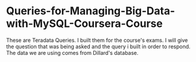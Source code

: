 # Queries-for-Managing-Big-Data-with-MySQL-Coursera-Course
These are Teradata Queries. I built them for the course's exams. I will give the question that was being asked and the query i built in order to respond. The data we are using comes from Dillard's database.
